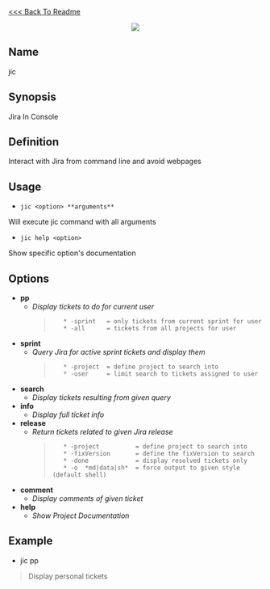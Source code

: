 [<<< Back To Readme](../../../../README.md)
<p align="center">
    <img src="https://github.com/T4D-Suites/T4D-Ressources/blob/master/LogoJIC.png">
</p>


## Name
<p>jic</p>


## Synopsis
<p>Jira In Console</p>


## Definition
<p>

Interact with Jira from command line and avoid webpages
</p>


## Usage

* `jic <option> **arguments**`

Will execute jic command with all arguments


* `jic help <option>`

Show specific option's documentation


## Options
- **pp**
    - _Display tickets to do for current user_
        >        * -sprint   = only tickets from current sprint for user
        >        * -all      = tickets from all projects for user
- **sprint**
    - _Query Jira for active sprint tickets and display them_
        >        * -project  = define project to search into
        >        * -user     = limit search to tickets assigned to user
- **search**
    - _Display tickets resulting from given query_
- **info**
    - _Display full ticket info_
- **release**
    - _Return tickets related to given Jira release_
        >        * -project          = define project to search into
        >        * -fixVersion       = define the fixVersion to search
        >        * -done             = display resolved tickets only
        >        * -o  *md|data|sh*  = force output to given style (default shell)
- **comment**
    - _Display comments of given ticket_
- **help**
    - _Show Project Documentation_

## Example
<p>

* jic pp 

>  Display personal tickets


</p>

